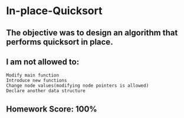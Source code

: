 # In-place-Quicksort

## The objective was to design an algorithm that performs quicksort in place.
## I am not allowed to:
    Modify main function
    Introduce new functions
    Change node values(modifying node pointers is allowed)
    Declare another data structure
    
## Homework Score: 100%
